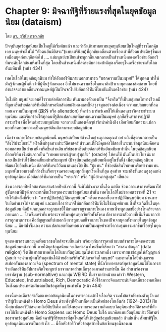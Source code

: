 Chapter 9: มิจฉาทิฐิที่ร้ายแรงที่สุดในยุคขัอมูลนิยม (dataism)
===
โดย [ดร. สุวินัย ภรณวลัย](https://www.facebook.com/suvinaip/posts/2410953752275085)

ปัจจุบันยุคข้อมูลนิยมเป็นใหญ่ได้เริ่มต้นแล้ว และกำลังเข้ามาทดแทนยุคทุนนิยมเป็นใหญ่ที่ชาวโลกคุ้นเคย มนุษย์จะไม่ใช่ "ตัวตนอันมีอิสระ"(แบบเสรีนิยม)ที่ถูกขับเคลื่อนด้วยเรื่องเล่าที่ตัวตนประดิษฐ์ขึ้นมาเหมือนยุคก่อนๆอีกต่อไป .... แต่มนุษย์เซเปียนส์จะถูกกลืนจนกลายเป็นส่วนหนึ่งของเครือข่ายอัลกอริทึมระดับโลกอันมหึมาในที่สุด โดยเป็นส่วนหนึ่งที่ลดระดับความสำคัญลงเรื่อยๆในเครือข่ายระดับโลกอันมหึมานี้ (หน้า 434)

เทคโนโลยีในยุคข้อมูลนิยม ทำให้อัลกอริทึมภายนอกสามารถ "แฮกความเป็นมนุษย์" ได้ทุกคน ทำให้มันรู้จักคนผู้นั้นดีกว่าที่ผู้นั้นรู้จักตนเอง อีกไม่นานความเชื่อในแนวคิดปัจเจกบุคคลคงล่มสลาย โดยที่อำนาจจะย้ายเคลื่อนจากมนุษย์ผู้เป็นปัจเจกไปยังอัลกอริทึมที่โยงกันเป็นเครือข่าย (หน้า 424)

ในไม่ช้า มนุษย์จะยอมศิโรราบต่ออัลกอรทึม หันมามองตัวเองเป็น "จิ้งหรีด"ที่เป็นกลุ่มกลไกทางชีวเคมีที่ถูกเครือข่ายอัลกอริทึมอิเล็กทรอนิกส์คอยเฝ้ามองและชี้นำจูงจมูกอย่างต่อเนื่อง ความแปลกแยกที่ลดทอนความเป็นมนุษย์ (疎外 หรือ alienation) ที่คาร์ล มาร์กซ์เคยชี้ให้เห็นตอนเขาวิเคราะห์ระบบทุนนิยม และเรียกร้องให้ทุกคนที่รู้สึกแปลกแยกที่ลดทอนความเป็นมนุษย์ ลุกฮือขึ้นทำการปฏิวัติกรรมาชีพ เพื่อโค่นล้มระบบทุนนิยม  จะกลายเป็นของเด็กๆน่ารักน่าคำนึงถึง เมื่อเทียบกับความแปลกแยกที่ลดทอนความเป็นมนุษย์อันเกิดจากระบบข้อมูลนิยม

เนื่อง่จากภายใต้ระบบข้อมูลนิยมนี้ มนุษย์เซเปียนส์ส่วนใหญ่จะถูกลดคุณค่าอย่างถึงที่สุดจนกลายเป็น "สิ่งไร้ประโยชน์" หรือสิ่งชำรุดทางประวัติศาสตร์ ส่วนคนที่ยังมีคุณค่าใช้สอยในระบบข้อมูลนิยมคือคนยอมกลายเป็นส่วนหนึ่งหรือชิ้นส่วนอินทรีย์ของเครือข่ายอัลกอริทึมอันมหึมาเท่านั้น ในยุคข้อมูลนิยม อัลกอริทึม เริ่มต้นจากเป็น "เทพพยากรณ์ผู้รอบรู้ทุกสิ่ง" (oracle) ให้คนใช้ มันเป็นประโยชน์มากและเป็นข้ารับใช้ที่ยอดเยี่ยมสำหรับมนุษย์ (ปัจจุบันยุคข้อมูลนิยมเพิ่งอยู่ในขั้นนี้) เมื่อยุคข้อมูลนิยม พัฒนาไปอีกขั้นหนึ่ง อัลกอริทึมจะวิวัฒนาตนเองไปเป็น "ผู้แทน" ที่ช่วยตัดสินใจแทนหรือทำงานแทนมนุษย์ในขอบเขตที่กว้างขึ้นเรื่อยๆจนครอยคบุมทุกสิ่งทุกเรื่องในที่สุด สุดท้าย จะมาถึงขั้นตอนสูงสุดแห่งยุคข้อมูลนิยม เมื่ออัลกอริทึมกลายเป็น "พระเจ้า" หรือ "ผู้มีอำนาจสูงสุด" เสียเอง

ช่วงเวลาร้อยปีหรือสองร้อยสามร้อยปีหลังจากนี้ จึงมิใช่ช่วงเวลาอื่นใด แต่คือ ช่วงเวลาแห่งการพัฒนาไปสู่ขั้นตอนที่มีวุฒิภาวะมากขึ้นเรื่อยๆของระบบข้อมูลนิยมเท่านั้น เทคโนโลยีใหม่ของศตวรรษที่ 21 จะทำให้เกิดสิ่งที่เรียกว่า "การปฏิปักษ์ปฏิวัติมนุษย์นิยม" หรือการถอดรื้อการปฏิวัติมนุษย์นิยม ผ่านการริบยึดอำนาจไปจากมนุษย์ และมอบโอรอำนาจให้แก่อัลกอริทึมซึ่งไม่ใช่มนุษย์แทน สิ่งที่จะเกิดขึ้นในยุคข้อมูลนิยม คือปัจเจกบุคคลจะถูกบดขยี้ให้แหลกราญจากภายในเอง แทนที่จะถูกบดขยี้อย่างโหดร้ายจากภายนอก ... โรคซึมเศร้าที่แพร่กระจายในหมู่คนทุกวัยทั่วทั้งสังคม อัตราการฆ่าตัวตายที่เพิ่มขึ้นมากกว่าการถูกฆาตกรรม คือสัญญาณที่บ่งบอกถึงการถูกบดขยี้จากภายในของปัจเจกบุคลทั้งหลายในยุคข้อมูลนิยม ... นี่แค่น้ำจิ้มเอง ความแปลกแยกที่ลดทอนความเป็นมนุษย์จะทวีความรุนแรงมากขึ้นเรื่อยๆในยุคทุนนิยม

ยุคของมวลชนและยุคเพื่อมวลชนใกล้จะจบสิ้นแล้ว พร้อมๆกับการรุดหน้าแบบก้าวกระโดดของระบบข้อมูลนิยมหลังจากนี้ ภายใต้ยุคข้อมูลนิยม จะเกิดศาสนาใหม่ขึ้นที่เรียกว่า "ศาสนาข้อมูล" (data religion) ซึ่งเป็นศาสนาเทคโนโลยีแบบวัตถุนิยมสุดโต่งประเภทหนึ่ง เพราะศาสนาข้อมูลให้สัญญาแก่ผู้คนว่า จะนำพาผู้คนให้หลุดพ้นได้ด้วยอัลกอริทึม"อัปเกรดจิตใจมนุษย์" และเทคโนโลยีพันธุกรรม สเปกตรัมของสภาวะจิต (spectrum of mental state) ที่นักวิทยาศาสตร์ยุคข้อมูลนิยมใช้ในการสร้างอัลกอริทึมอัปเกรดจิตใจมนุษย์ มาจากภาคส่วนเล็กๆสองภาคส่วนเท่านั้น คือ ส่วนพร่องจากบรรทัดฐาน (sub-normaltive) และกลุ่ม WEIRD ที่มาจากคำหน้าของคำว่า Western, Educated, Industrialsed, Rich, Democratic คือใช้สภาวะจิตและระดับจิตเฉลี่ยของพลเมืองในสังคมประเทศตะวันตกเป็นข้อมูลพื้นฐานเท่านั้น (หน้า 454)

ตรงนี้แหละคือข้อจำกัดของพวกข้อมูลนิยมในการทำความเข้าใจเรื่องจิต รวมทั้งข้อจำกัดของตัวยูวัล แฮรารีผู้เขียนหนังสือ Homo Deus ด้วยทั้งๆที่ตัวเขาก็เคยเป็นศิษย์ของโกเอ็นก้า (1924-2013) ฝึกนั่งสมาธิและวิปัสสนามาถึงยี่สิบปีเต็ม แต่ก็ยังหลุดจากกรอบความคิดแบบวัตถุนิยมประวัติศาสตร์ที่ตัวเขาใช้เขียนหนังสือ Homo Sapiens และ Homo Deus ไม่ได้ แนวคิดแบบวัตถุนิยมประวัติศาตร์ของพวกข้อมูลนิยม คือมิจฉาทิฐิที่ร้ายแรงที่สุดในยุคนี้ที่เข้าสู่ยุคข้อมูลนิยมแล้ว ถ้าเช่นนั้น สัมมาทิฐิในยุคข้อมูลนิยมควรเป็นอย่างไร ... นี่คือหัวข้อรีวิวหัวข้อสุดท้ายในข้อเขียนชุดนี้ของผม
<!--stackedit_data:
eyJoaXN0b3J5IjpbLTIwNDE1NTg0NjldfQ==
-->